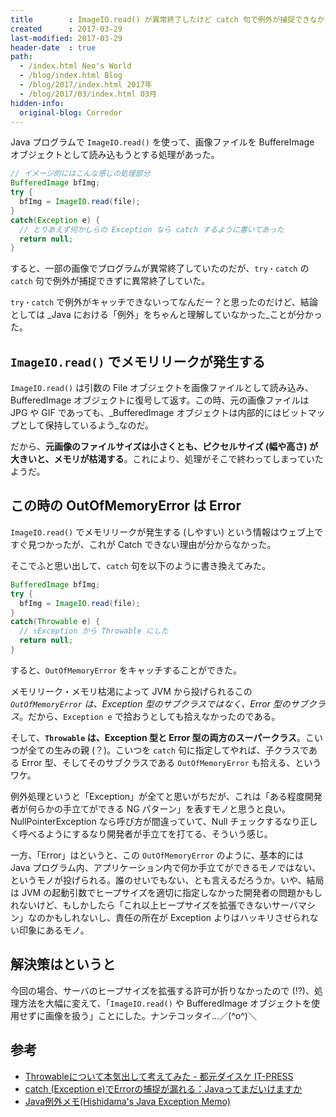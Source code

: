 ```yaml
---
title        : ImageIO.read() が異常終了したけど catch 句で例外が捕捉できなかった
created      : 2017-03-29
last-modified: 2017-03-29
header-date  : true
path:
  - /index.html Neo's World
  - /blog/index.html Blog
  - /blog/2017/index.html 2017年
  - /blog/2017/03/index.html 03月
hidden-info:
  original-blog: Corredor
---
```


Java プログラムで `ImageIO.read()` を使って、画像ファイルを BuffereImage オブジェクトとして読み込もうとする処理があった。

```java
// イメージ的にはこんな感じの処理部分
BufferedImage bfImg;
try {
  bfImg = ImageIO.read(file);
}
catch(Exception e) {
  // とりあえず何かしらの Exception なら catch するように書いてあった
  return null;
}
```

すると、一部の画像でプログラムが異常終了していたのだが、`try・catch` の `catch` 句で例外が捕捉できずに異常終了していた。

`try・catch` で例外がキャッチできないってなんだー？と思ったのだけど、結論としては _Java における「例外」をちゃんと理解していなかった_ことが分かった。

## `ImageIO.read()` でメモリリークが発生する

`ImageIO.read()` は引数の File オブジェクトを画像ファイルとして読み込み、BufferedImage オブジェクトに復号して返す。この時、元の画像ファイルは JPG や GIF であっても、_BufferedImage オブジェクトは内部的にはビットマップとして保持しているよう_なのだ。

だから、**元画像のファイルサイズは小さくとも、ピクセルサイズ (幅や高さ) が大きいと、メモリが枯渇する**。これにより、処理がそこで終わってしまっていたようだ。

## この時の OutOfMemoryError は Error

`ImageIO.read()` でメモリリークが発生する (しやすい) という情報はウェブ上ですぐ見つかったが、これが Catch できない理由が分からなかった。

そこでふと思い出して、`catch` 句を以下のように書き換えてみた。

```java
BufferedImage bfImg;
try {
  bfImg = ImageIO.read(file);
}
catch(Throwable e) {
  // ↑Exception から Throwable にした
  return null;
}
```

すると、`OutOfMemoryError` をキャッチすることができた。

メモリリーク・メモリ枯渇によって JVM から投げられるこの _`OutOfMemoryError` は、Exception 型のサブクラスではなく、Error 型のサブクラス_。だから、`Exception e` で拾おうとしても拾えなかったのである。

そして、**`Throwable` は、Exception 型と Error 型の両方のスーパークラス**。こいつが全ての生みの親 (？)。こいつを `catch` 句に指定してやれば、子クラスである Error 型、そしてそのサブクラスである `OutOfMemoryError` も拾える、というワケ。

例外処理というと「Exception」が全てと思いがちだが、これは「ある程度開発者が何らかの手立てができる NG パターン」を表すモノと思うと良い。NullPointerException なら呼び方が間違っていて、Null チェックするなり正しく呼べるようにするなり開発者が手立てを打てる、そういう感じ。

一方、「Error」はというと、この `OutOfMemoryError` のように、基本的には Java プログラム内、アプリケーション内で何か手立てができるモノではない、というモノが投げられる。誰のせいでもない、とも言えるだろうか。いや、結局は JVM の起動引数でヒープサイズを適切に指定しなかった開発者の問題かもしれないけど、もしかしたら「これ以上ヒープサイズを拡張できないサーバマシン」なのかもしれないし、責任の所在が Exception よりはハッキリさせられない印象にあるモノ。

## 解決策はというと

今回の場合、サーバのヒープサイズを拡張する許可が折りなかったので (!?)、処理方法を大幅に変えて、「`ImageIO.read()` や BufferedImage オブジェクトを使用せずに画像を扱う」ことにした。ナンテコッタイ…／(^o^)＼

## 参考

- [Throwableについて本気出して考えてみた - 都元ダイスケ IT-PRESS](http://d.hatena.ne.jp/daisuke-m/20081202/1228221927)
- [catch (Exception e)でErrorの捕捉が漏れる：Javaってまだいけますか](http://javawock.blog.shinobi.jp/java/catch%20-exception%20e-%E3%81%A7error%E3%81%AE%E6%8D%95%E6%8D%89%E3%81%8C%E6%BC%8F%E3%82%8C%E3%82%8B)
- [Java例外メモ(Hishidama's Java Exception Memo)](http://www.ne.jp/asahi/hishidama/home/tech/java/exception.html)
